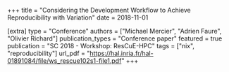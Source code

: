 +++
title = "Considering the Development Workflow to Achieve Reproducibility with Variation"
date = 2018-11-01

[extra]
type = "Conference"
authors = ["Michael Mercier", "Adrien Faure", "Olivier Richard"]
publication_types = "Conference paper"
featured = true
publication = "SC 2018 - Workshop: ResCuE-HPC"
tags = ["nix", "reproducibility"]
url_pdf = "https://hal.inria.fr/hal-01891084/file/ws_rescue102s1-file1.pdf"
+++